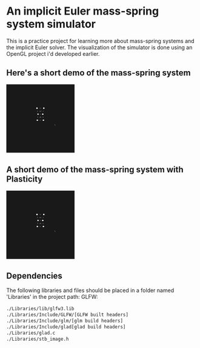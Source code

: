 # An implicit Euler mass-spring system simulator 
This is a practice project for learning more about mass-spring systems and the implicit Euler solver. 
The visualization of the simulator is done using an OpenGL project i'd developed earlier.

## Here's a short demo of the mass-spring system
![Demo](Demo/Non-Stiff%20Spring%20System%20with%20Euler.gif)

## A short demo of the mass-spring system with Plasticity
![Demo](Demo/Non-Stiff%20Spring%20System%20with%20Euler.gif)

## Dependencies
The following libraries and files should be placed in a folder named 'Libraries' in the project path:
GLFW: 
```
./Libraries/lib/glfw3.lib
./Libraries/Include/GLFW/[GLFW built headers]
./Libraries/Include/glm/[glm build headers]
./Libraries/Include/glad[glad build headers]
./Libraries/glad.c
./Libraries/stb_image.h
```